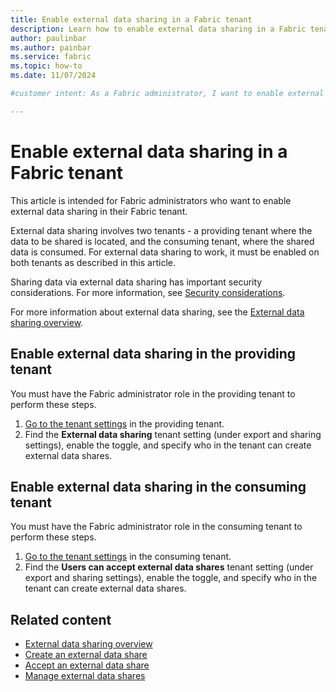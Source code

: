 ```yaml
---
title: Enable external data sharing in a Fabric tenant
description: Learn how to enable external data sharing in a Fabric tenant.
author: paulinbar
ms.author: painbar
ms.service: fabric
ms.topic: how-to
ms.date: 11/07/2024

#customer intent: As a Fabric administrator, I want to enable external data sharing in my Fabric tenant.

---
```


# Enable external data sharing in a Fabric tenant

This article is intended for Fabric administrators who want to enable external data sharing in their Fabric tenant.

External data sharing involves two tenants - a providing tenant where the data to be shared is located, and the consuming tenant, where the shared data is consumed. For external data sharing to work, it must be enabled on both tenants as described in this article.

Sharing data via external data sharing has important security considerations. For more information, see [Security considerations](./external-data-sharing-overview.md#security-considerations).

For more information about external data sharing, see the [External data sharing overview](./external-data-sharing-overview.md).

## Enable external data sharing in the providing tenant

You must have the Fabric administrator role in the providing tenant to perform these steps.

1. [Go to the tenant settings](../admin/about-tenant-settings.md#how-to-get-to-the-tenant-settings) in the providing tenant.
1. Find the **External data sharing** tenant setting (under export and sharing settings), enable the toggle, and specify who in the tenant can create external data shares.

## Enable external data sharing in the consuming tenant

You must have the Fabric administrator role in the consuming tenant to perform these steps.

1. [Go to the tenant settings](../admin/about-tenant-settings.md#how-to-get-to-the-tenant-settings) in the consuming tenant.
1. Find the **Users can accept external data shares** tenant setting (under export and sharing settings), enable the toggle, and specify who in the tenant can create external data shares.

## Related content

* [External data sharing overview](./external-data-sharing-overview.md)
* [Create an external data share](./external-data-sharing-create.md)
* [Accept an external data share](./external-data-sharing-accept.md)
* [Manage external data shares](./external-data-sharing-manage.md)